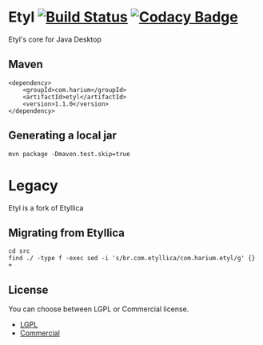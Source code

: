 # Etyl [![Build Status](https://travis-ci.org/Harium/etyl.svg?branch=master)](https://travis-ci.org/Harium/etyl) [![Codacy Badge](https://api.codacy.com/project/badge/Grade/4fe7372ce73741bf9955eb133e05e85b)](https://www.codacy.com/app/yuripourre/etyl?utm_source=github.com&amp;utm_medium=referral&amp;utm_content=Harium/etyl&amp;utm_campaign=Badge_Grade)

Etyl's core for Java Desktop

## Maven
```
<dependency>
    <groupId>com.harium</groupId>
    <artifactId>etyl</artifactId>
    <version>1.1.0</version>
</dependency>
```

## Generating a local jar
```
mvn package -Dmaven.test.skip=true
```

# Legacy
Etyl is a fork of Etyllica

## Migrating from Etyllica
```
cd src
find ./ -type f -exec sed -i 's/br.com.etyllica/com.harium.etyl/g' {} +
```


## License
You can choose between LGPL or Commercial license.

- [LGPL](http://www.gnu.org/licenses/lgpl.txt)
- [Commercial](http://www.harium.com/licenses/commercial.txt)




